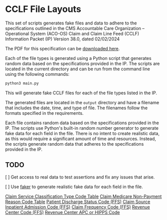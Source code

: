 # CCLF File Layouts

This set of scripts generates fake files and data to adhere to the
specifications outlined in the CMS Accountable Care Organization – Operational
System (ACO-OS) Claim and Claim Line Feed (CCLF) Information Packet (IP) Version
38.0, dated 02/02/2024

The PDF for this specification can be
[downloaded here](https://www.cms.gov/files/document/cclf-information-packet.pdf).

Each of the file types is generated using a Python script that generates random
data based on the specifications provided in the IP. The scripts are located in
the current directory and can be run from the command line using the following
commands:

```bash
python3 main.py
```

This will generate fake CCLF files for each of the file types listed in the IP.

The generated files are located in the `output` directory and have a filename
that includes the date, time, and type of file. The filenames follow the formats
specified in the requirements.

Each file contains random data based on the specifications provided in the IP.
The scripts use Python's built-in random number generator to generate fake data
for each field in the file. There is no intent to create realistic data, as this
would require a significant amount of time and resources. Instead, the scripts
generate random data that adheres to the specifications provided in the IP.

## TODO

[ ] Get access to real data to test assertions and fix any issues that arise.

[ ] Use [faker](https://github.com/joke2k/faker) to generate realistic fake data
for each field in the file.

[Claim Service Classification Type Code Table](https://resdac.org/cms-data/variables/claim-service-classification-type-code-ffs)
[Claim Medicare Non-Payment Reason Code Table](https://resdac.org/sites/datadocumentation.resdac.org/files/Claim%20Medicare%20Non-Payment%20Reason%20Code%20Table.txt)
[Patient Discharge Status Code (FFS)](https://resdac.org/sites/datadocumentation.resdac.org/files/Patient%20Discharge%20Status%20Code%20Table%20%28FFS%29.txt)
[Claim Source Inpatient Admission Code (FFS)](https://resdac.org/cms-data/variables/claim-source-inpatient-admission-code-ffs)
[Claim Frequency Code (FFS)](https://resdac.org/cms-data/variables/claim-frequency-code-ffs)
[Revenue Center Code (FFS)](https://resdac.org/cms-data/variables/revenue-center-code-ffs)
[Revenue Center APC or HIPPS Code](https://resdac.org/cms-data/variables/revenue-center-apc-or-hipps-code)
